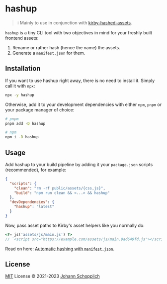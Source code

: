 # hashup

> ℹ️ Mainly to use in conjunction with [kirby-hashed-assets](https://github.com/johannschopplich/kirby-hashed-assets).

`hashup` is a tiny CLI tool with two objectives in mind for your freshly built frontend assets:

1. Rename or rather hash (hence the name) the assets.
2. Generate a `manifest.json` for them.

## Installation

If you want to use hashup right away, there is no need to install it. Simply call it with `npx`:

```bash
npx -y hashup
```

Otherwise, add it to your development dependencies with either `npm`, `pnpm` or your package manager of choice:

```bash
# pnpm
pnpm add -D hashup

# npm
npm i -D hashup
```

## Usage

Add hashup to your build pipeline by adding it your `package.json` scripts (recommended), for example:

```json
{
  "scripts": {
    "clean": "rm -rf public/assets/{css,js}",
    "build": "npm run clean && <...> && hashup"
  },
  "devDependencies": {
    "hashup": "latest"
  }
}
```

Now, pass asset paths to Kirby's asset helpers like you normally do:

```php
<?= js('assets/js/main.js') ?>
// `<script src="https://example.com/assets/js/main.9ad649fd.js"></script>
```

Read on here: [Automatic hashing with `manifest.json`](https://github.com/johannschopplich/kirby-hashed-assets#automatic-hashing-with-manifestjson).

## License

[MIT](./LICENSE) License © 2021-2023 [Johann Schopplich](https://github.com/johannschopplich)
